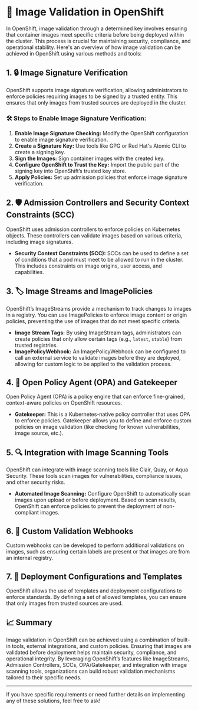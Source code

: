 # 🚀 Image Validation in OpenShift

In OpenShift, image validation through a determined key involves ensuring that container images meet specific criteria before being deployed within the cluster. This process is crucial for maintaining security, compliance, and operational stability. Here's an overview of how image validation can be achieved in OpenShift using various methods and tools:

## 1. 🔒 Image Signature Verification

OpenShift supports image signature verification, allowing administrators to enforce policies requiring images to be signed by a trusted entity. This ensures that only images from trusted sources are deployed in the cluster.

### 🛠️ Steps to Enable Image Signature Verification:

1. **Enable Image Signature Checking:** Modify the OpenShift configuration to enable image signature verification.
2. **Create a Signature Key:** Use tools like GPG or Red Hat's Atomic CLI to create a signing key.
3. **Sign the Images:** Sign container images with the created key.
4. **Configure OpenShift to Trust the Key:** Import the public part of the signing key into OpenShift’s trusted key store.
5. **Apply Policies:** Set up admission policies that enforce image signature verification.

## 2. 🛡️ Admission Controllers and Security Context Constraints (SCC)

OpenShift uses admission controllers to enforce policies on Kubernetes objects. These controllers can validate images based on various criteria, including image signatures.

- **Security Context Constraints (SCC):** SCCs can be used to define a set of conditions that a pod must meet to be allowed to run in the cluster. This includes constraints on image origins, user access, and capabilities.

## 3. 🏷️ Image Streams and ImagePolicies

OpenShift’s ImageStreams provide a mechanism to track changes to images in a registry. You can use ImagePolicies to enforce image content or origin policies, preventing the use of images that do not meet specific criteria.

- **Image Stream Tags:** By using ImageStream tags, administrators can create policies that only allow certain tags (e.g., `latest`, `stable`) from trusted registries.
- **ImagePolicyWebhook:** An ImagePolicyWebhook can be configured to call an external service to validate images before they are deployed, allowing for custom logic to be applied to the validation process.

## 4. 📜 Open Policy Agent (OPA) and Gatekeeper

Open Policy Agent (OPA) is a policy engine that can enforce fine-grained, context-aware policies on OpenShift resources.

- **Gatekeeper:** This is a Kubernetes-native policy controller that uses OPA to enforce policies. Gatekeeper allows you to define and enforce custom policies on image validation (like checking for known vulnerabilities, image source, etc.).

## 5. 🔍 Integration with Image Scanning Tools

OpenShift can integrate with image scanning tools like Clair, Quay, or Aqua Security. These tools scan images for vulnerabilities, compliance issues, and other security risks.

- **Automated Image Scanning:** Configure OpenShift to automatically scan images upon upload or before deployment. Based on scan results, OpenShift can enforce policies to prevent the deployment of non-compliant images.

## 6. 🔧 Custom Validation Webhooks

Custom webhooks can be developed to perform additional validations on images, such as ensuring certain labels are present or that images are from an internal registry.

## 7. 📝 Deployment Configurations and Templates

OpenShift allows the use of templates and deployment configurations to enforce standards. By defining a set of allowed templates, you can ensure that only images from trusted sources are used.

## 📈 Summary

Image validation in OpenShift can be achieved using a combination of built-in tools, external integrations, and custom policies. Ensuring that images are validated before deployment helps maintain security, compliance, and operational integrity. By leveraging OpenShift’s features like ImageStreams, Admission Controllers, SCCs, OPA/Gatekeeper, and integration with image scanning tools, organizations can build robust validation mechanisms tailored to their specific needs.

---

If you have specific requirements or need further details on implementing any of these solutions, feel free to ask!
